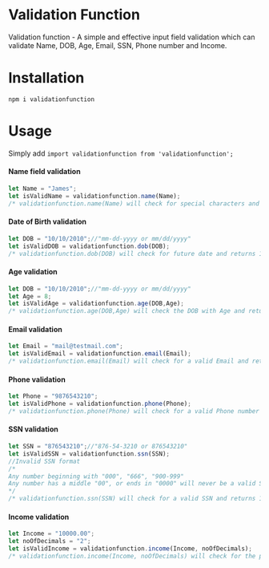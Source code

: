 # Validation Function

Validation function - A simple and effective input field validation which can validate Name, DOB, Age, Email, SSN, Phone number and Income.

# Installation

 `npm i validationfunction`

# Usage

Simply add `import validationfunction from 'validationfunction';`

#### Name field validation

```javascript
let Name = "James";
let isValidName = validationfunction.name(Name);
/* validationfunction.name(Name) will check for special characters and numbers and returns 1 if the name is valid else returns 0 */
```
#### Date of Birth validation

```javascript
let DOB = "10/10/2010";//"mm-dd-yyyy or mm/dd/yyyy"
let isValidDOB = validationfunction.dob(DOB);
/* validationfunction.dob(DOB) will check for future date and returns 1 if the DOB is a past date else returns 0 */
```
#### Age validation

```javascript
let DOB = "10/10/2010";//"mm-dd-yyyy or mm/dd/yyyy"
let Age = 8;
let isValidAge = validationfunction.age(DOB,Age);
/* validationfunction.age(DOB,Age) will check the DOB with Age and returns 1 if the age is valid else returns 0 */
```
#### Email validation

```javascript
let Email = "mail@testmail.com";
let isValidEmail = validationfunction.email(Email);
/* validationfunction.email(Email) will check for a valid Email and returns 1 if the Email ID is valid else returns 0 */
```
#### Phone validation

```javascript
let Phone = "9876543210";
let isValidPhone = validationfunction.phone(Phone);
/* validationfunction.phone(Phone) will check for a valid Phone number and returns 1 if the Phone number is valid else returns 0 */
```
#### SSN validation

```javascript
let SSN = "876543210";//"876-54-3210 or 876543210"
let isValidSSN = validationfunction.ssn(SSN);
//Invalid SSN format
/*
Any number beginning with "000", "666", "900-999"
Any number has a middle "00", or ends in "0000" will never be a valid SSN.
*/
/* validationfunction.ssn(SSN) will check for a valid SSN and returns 1 if the SSN is valid else returns 0 */
```
#### Income validation

```javascript
let Income = "10000.00";
let noOfDecimals = "2";
let isValidIncome = validationfunction.income(Income, noOfDecimals);
/* validationfunction.income(Income, noOfDecimals) will check for the provided income with the number of allowed decimals and returns 1 if the Income(with specified decimals) is valid else returns 0 */
```